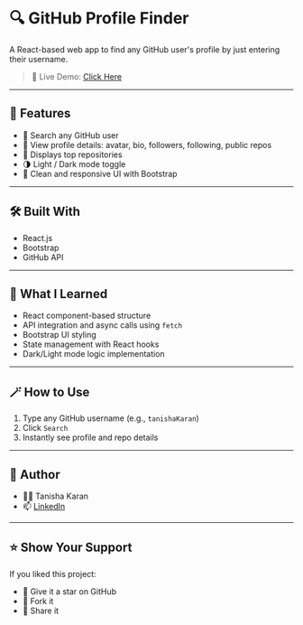 # 🔍 GitHub Profile Finder

A React-based web app to find any GitHub user's profile by just entering their username.

> 🔗 Live Demo: [Click Here](https://tanishakaran.github.io/GithubProfileFinder/)
---

## 🚀 Features

- 🔎 Search any GitHub user
- 📄 View profile details: avatar, bio, followers, following, public repos
- 📁 Displays top repositories
- 🌗 Light / Dark mode toggle
- 🎨 Clean and responsive UI with Bootstrap

---

## 🛠️ Built With

- React.js
- Bootstrap
- GitHub API

---

## 🧠 What I Learned

- React component-based structure
- API integration and async calls using `fetch`
- Bootstrap UI styling
- State management with React hooks
- Dark/Light mode logic implementation

---

## 🪄 How to Use

1. Type any GitHub username (e.g., `tanishaKaran`)
2. Click `Search`
3. Instantly see profile and repo details

---

## 📌 Author

- 👩‍💻 Tanisha Karan
- 📫 [LinkedIn](www.linkedin.com/in/tanisha-karan-232391337)
---

## ⭐ Show Your Support

If you liked this project:

- 🌟 Give it a star on GitHub
- 🍴 Fork it
- 🙌 Share it

